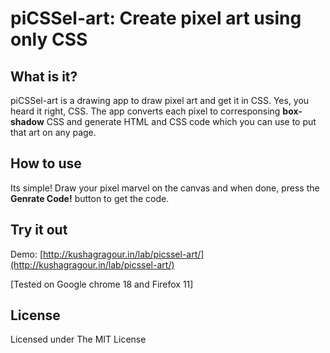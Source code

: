 piCSSel-art: Create pixel art using only CSS
=======

What is it?
-----------

piCSSel-art is a drawing app to draw pixel art and get it in CSS. Yes, you heard it right, CSS. The  app converts each pixel to corresponsing **box-shadow** CSS and generate HTML and CSS code which you can use to put that art on any page.

How to use
-----

Its simple! Draw your pixel marvel on the canvas and when done, press the **Genrate Code!** button to get the code.

Try it out
------------
Demo: [http://kushagragour.in/lab/picssel-art/](http://kushagragour.in/lab/picssel-art/)

[Tested on Google chrome 18 and Firefox 11]


License
-------

Licensed under The MIT License



